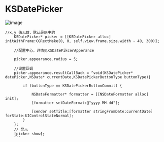 # KSDatePicker

![image](http://e.hiphotos.baidu.com/image/h%3D200/sign=a0901680a3c27d1eba263cc42bd4adaf/b21bb051f819861842d54ba04ded2e738bd4e600.jpg)

```
//x,y 值无效，默认是居中的
    KSDatePicker* picker = [[KSDatePicker alloc] initWithFrame:CGRectMake(0, 0, self.view.frame.size.width - 40, 300)];
    
    //配置中心，详情见KSDatePikcerApperance
    
    picker.appearance.radius = 5;
    
    //设置回调
    picker.appearance.resultCallBack = ^void(KSDatePicker* datePicker,NSDate* currentDate,KSDatePickerButtonType buttonType){
        
        if (buttonType == KSDatePickerButtonCommit) {
            
            NSDateFormatter* formatter = [[NSDateFormatter alloc] init];
            [formatter setDateFormat:@"yyyy-MM-dd"];
            
            [sender setTitle:[formatter stringFromDate:currentDate] forState:UIControlStateNormal];
        }
    };
    // 显示
    [picker show];
    ```
